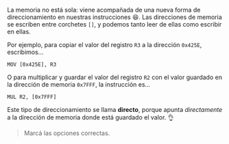 La memoria no está sola: viene acompañada de una nueva forma de direccionamiento en nuestras instrucciones :satisfied:. Las direcciones de memoria se escriben entre corchetes `[]`, y podemos tanto leer de ellas como escribir en ellas.

Por ejemplo, para copiar el valor del registro `R3` a la dirección `0x425E`, escribimos...

`MOV [0x425E], R3`

O para multiplicar y guardar el valor del registro `R2` con el valor guardado en la dirección de memoria `0x7FFF`, la instrucción es...

`MUL R2, [0x7FFF]`

Este tipo de direccionamiento se llama **directo**, porque apunta *directamente* a la dirección de memoria donde está guardado el valor. :ok_hand:

> Marcá las opciones correctas.
